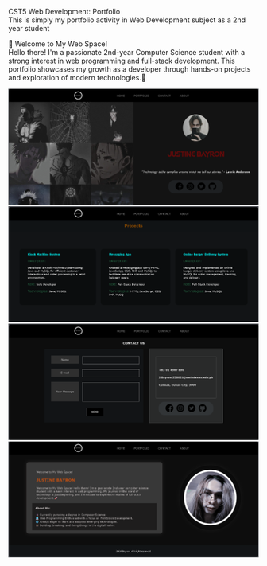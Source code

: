 CST5 Web Development: Portfolio  
This is simply my portfolio activity in Web Development subject as a 2nd year student

📁 Welcome to My Web Space!  
Hello there! I'm a passionate 2nd-year Computer Science student with a strong interest in web programming and full-stack development. This portfolio showcases my growth as a developer through hands-on projects and exploration of modern technologies.🚀

![Home](/images/image.png)  
![Portfolio](/images/image-1.png)  
![Contact](/images/image-2.png)  
![About](/images/image-3.png)